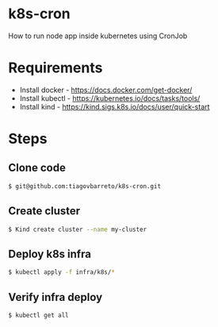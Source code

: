 # k8s-cron
How to run node app inside kubernetes using CronJob

# Requirements
* Install docker - https://docs.docker.com/get-docker/
* Install kubectl - https://kubernetes.io/docs/tasks/tools/
* Install kind - https://kind.sigs.k8s.io/docs/user/quick-start

# Steps
## Clone code
```sh
$ git@github.com:tiagovbarreto/k8s-cron.git
```

## Create cluster
```sh
$ Kind create cluster --name my-cluster
```

## Deploy k8s infra
```sh
$ kubectl apply -f infra/k8s/*
```

## Verify infra deploy
```sh
$ kubectl get all
```

